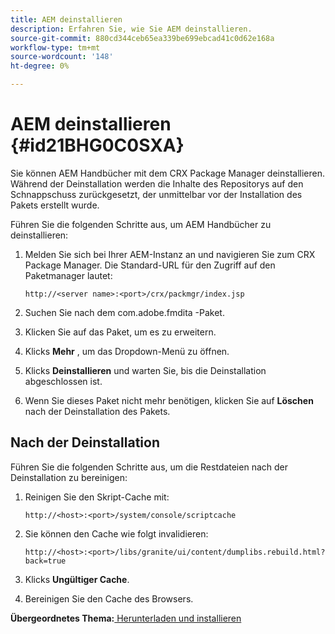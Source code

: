 ```yaml
---
title: AEM deinstallieren
description: Erfahren Sie, wie Sie AEM deinstallieren.
source-git-commit: 880cd344ceb65ea339be699ebcad41c0d62e168a
workflow-type: tm+mt
source-wordcount: '148'
ht-degree: 0%

---
```


# AEM deinstallieren {#id21BHG0C0SXA}

Sie können AEM Handbücher mit dem CRX Package Manager deinstallieren. Während der Deinstallation werden die Inhalte des Repositorys auf den Schnappschuss zurückgesetzt, der unmittelbar vor der Installation des Pakets erstellt wurde.

Führen Sie die folgenden Schritte aus, um AEM Handbücher zu deinstallieren:

1. Melden Sie sich bei Ihrer AEM-Instanz an und navigieren Sie zum CRX Package Manager. Die Standard-URL für den Zugriff auf den Paketmanager lautet:

   ```http
   http://<server name>:<port>/crx/packmgr/index.jsp
   ```

1. Suchen Sie nach dem com.adobe.fmdita -Paket.
1. Klicken Sie auf das Paket, um es zu erweitern.
1. Klicks **Mehr** , um das Dropdown-Menü zu öffnen.
1. Klicks **Deinstallieren** und warten Sie, bis die Deinstallation abgeschlossen ist.
1. Wenn Sie dieses Paket nicht mehr benötigen, klicken Sie auf **Löschen** nach der Deinstallation des Pakets.

## Nach der Deinstallation

Führen Sie die folgenden Schritte aus, um die Restdateien nach der Deinstallation zu bereinigen:

1. Reinigen Sie den Skript-Cache mit:

   ```http
   http://<host>:<port>/system/console/scriptcache
   ```

1. Sie können den Cache wie folgt invalidieren:

   ```http
   http://<host>:<port>/libs/granite/ui/content/dumplibs.rebuild.html?back=true
   ```

1. Klicks **Ungültiger Cache**.
1. Bereinigen Sie den Cache des Browsers.

**Übergeordnetes Thema:**[ Herunterladen und installieren](download-install.md)
